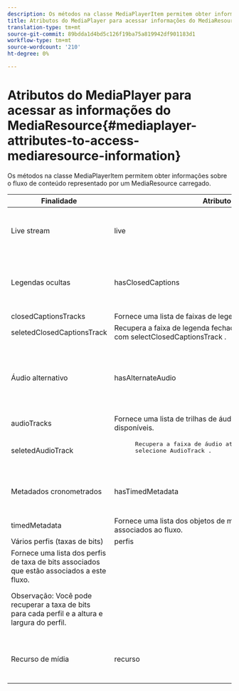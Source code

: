 ```yaml
---
description: Os métodos na classe MediaPlayerItem permitem obter informações sobre o fluxo de conteúdo representado por um MediaResource carregado.
title: Atributos do MediaPlayer para acessar informações do MediaResource
translation-type: tm+mt
source-git-commit: 89bdda1d4bd5c126f19ba75a819942df901183d1
workflow-type: tm+mt
source-wordcount: '210'
ht-degree: 0%

---
```



# Atributos do MediaPlayer para acessar as informações do MediaResource{#mediaplayer-attributes-to-access-mediaresource-information}

Os métodos na classe MediaPlayerItem permitem obter informações sobre o fluxo de conteúdo representado por um MediaResource carregado.

<table frame="all" colsep="1" rowsep="1" id="table_46225307CA5B4BB1869576E0B9141E38"> 
 <thead> 
  <tr rowsep="1"> 
   <th colname="1" class="entry"> Finalidade </th> 
   <th colname="2" class="entry"> Atributo </th> 
   <th colname="3" class="entry"> Descrição </th> 
  </tr> 
 </thead>
 <tbody> 
  <tr rowsep="1"> 
   <td colname="1"> Live stream </td> 
   <td colname="2"> <span class="codeph"> live  </span> </td> 
   <td colname="3"> Verdadeiro se o fluxo for em tempo real; falso se for VOD. </td> 
  </tr> 
  <tr rowsep="1"> 
   <td colname="1" morerows="2"> Legendas ocultas </td> 
   <td colname="2"> <span class="codeph"> hasClosedCaptions  </span> </td> 
   <td colname="3"> True se as faixas de legenda fechada estiverem disponíveis. </td> 
  </tr> 
  <tr rowsep="1"> 
   <td colname="2"> <span class="codeph"> closedCaptionsTracks  </span> </td> 
   <td colname="3"> Fornece uma lista de faixas de legendas ocultas disponíveis. </td> 
  </tr> 
  <tr rowsep="1"> 
   <td colname="2"> <span class="codeph"> seletedClosedCaptionsTrack  </span> </td> 
   <td colname="3"> Recupera a faixa de legenda fechada que foi selecionada com <span class="codeph"> selectClosedCaptionsTrack </span>. </td> 
  </tr> 
  <tr rowsep="1"> 
   <td colname="1" morerows="2"> Áudio alternativo </td> 
   <td colname="2"> <span class="codeph"> hasAlternateAudio  </span> </td> 
   <td colname="3"> <p>True é verdadeiro se o fluxo tiver trilhas de áudio alternativas. </p> </td> 
  </tr> 
  <tr rowsep="1"> 
   <td colname="2"> <span class="codeph"> audioTracks  </span> </td> 
   <td colname="3"> Fornece uma lista de trilhas de áudio alternativas disponíveis. </td> 
  </tr> 
  <tr rowsep="1"> 
   <td colname="2"> <span class="codeph"> seletedAudioTrack  </span> </td> 
   <td colname="3"> 
    <pre>
      Recupera a faixa de áudio atualmente selecionada com 
     <span class="codeph"> selecione AudioTrack </span>. 
    </pre> </td> 
  </tr> 
  <tr rowsep="1"> 
   <td colname="1" morerows="1"> Metadados cronometrados </td> 
   <td colname="2"> <span class="codeph"> hasTimedMetadata  </span> </td> 
   <td colname="3"> True se o fluxo tiver metadados cronometrados associados. </td> 
  </tr> 
  <tr rowsep="1"> 
   <td colname="2"> <span class="codeph"> timedMetadata  </span> </td> 
   <td colname="3"> Fornece uma lista dos objetos de metadados cronometrados associados ao fluxo. </td> 
  </tr> 
  <tr rowsep="1"> 
   <td colname="1" morerows="1"> Vários perfis (taxas de bits) </td> 
   <td colname="2" morerows="1"> <span class="codeph"> perfis  </span> </td> 
   <td colname="3"> </td> 
  </tr> 
  <tr rowsep="1"> 
   <td colname="3"> Fornece uma lista dos perfis de taxa de bits associados que estão associados a este fluxo. <p>Observação:  Você pode recuperar a taxa de bits para cada perfil e a altura e largura do perfil. </p> </td> 
  </tr> 
  <tr rowsep="1"> 
   <td colname="1"> Recurso de mídia </td> 
   <td colname="2"> <span class="codeph"> recurso  </span> </td> 
   <td colname="3"> Retorna o recurso de mídia associado a este item. </td> 
  </tr> 
 </tbody> 
</table>

